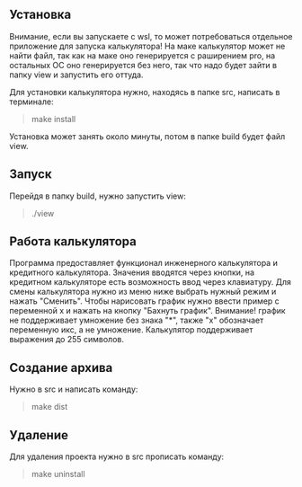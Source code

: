 ## Установка

Внимание, если вы запускаете с wsl, то может потребоваться отдельное приложение для запуска калькулятора! На маке калькулятор может не найти файл, так как на маке оно генерируется с раширением pro, на остальных ОС оно генерируется без него, так что надо будет зайти в папку view и запустить его оттуда.

Для установки калькулятора нужно, находясь в папке src, написать в терминале:

> make install

Установка может занять около минуты, потом в папке build будет файл view.

## Запуск

Перейдя в папку build, нужно запустить view:

> ./view

## Работа калькулятора

Программа предоставляет функционал инженерного калькулятора и кредитного калькулятора. Значения вводятся через кнопки, на кредитном калькуляторе есть возможность ввод через клавиатуру. Для смены калькулятора нужно из меню ниже выбрать нужный режим и нажать "Сменить". Чтобы нарисовать график нужно ввести пример с переменной x и нажать на кнопку "Бахнуть график". Внимание! график не поддерживает умножение без знака "\*", также "х" обозначает переменную икс, а не умножение. Калькулятор поддерживает выражения до 255 символов.

## Создание архива

Нужно в src и написать команду:

> make dist

## Удаление

Для удаления проекта нужно в src прописать команду:

> make uninstall
